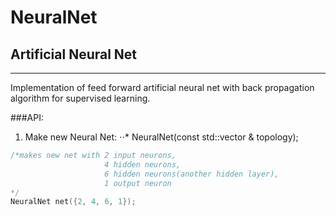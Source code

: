 # NeuralNet

## Artificial Neural Net
---
Implementation of feed forward artificial neural net with back propagation algorithm for supervised learning.


###API:
1. Make new Neural Net:
⋅⋅* NeuralNet(const std::vector<unsigned> & topology); 
```c++
/*makes new net with 2 input neurons,
                     4 hidden neurons,
                     6 hidden neurons(another hidden layer),
                     1 output neuron
*/
NeuralNet net({2, 4, 6, 1});
```
